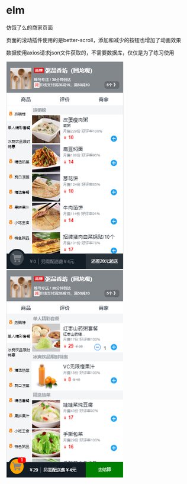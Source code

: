 # elm
仿饿了么的商家页面

页面的滚动插件使用的是better-scroll，添加和减少的按钮也增加了动画效果

数据使用axios请求json文件获取的，不需要数据库，仅仅是为了练习使用

![image](https://github.com/catwatermelon/elm/blob/master/images/QQ截图20190819162337.png)
![iamge](https://github.com/catwatermelon/elm/blob/master/images/QQ截图20190819163225.png)
